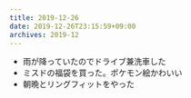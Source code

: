```yaml
---
title: 2019-12-26
date: 2019-12-26T23:15:59+09:00
archives: 2019-12
---
```


- 雨が降っていたのでドライブ兼洗車した
- ミスドの福袋を買った。ポケモン絵かわいい
- 朝晩とリングフィットをやった

